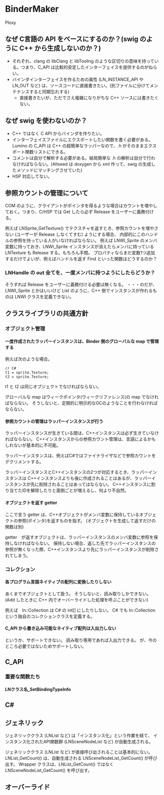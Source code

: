 BinderMaker
====================

Ploxy


なぜ C言語の API をベースにするのか？(swig のように C++ から生成しないのか？)
--------------------
- それぞれ、clang の libClang と libTooling のような区切りの意味を持っている。つまり、C_API は比較的安定したインターフェイスを提供するのがねらい。
- バインダインターフェイスを作るための属性 (LN_INSTANCE_API や LN_OUT など) は、ソースコードに直接書きたい。(別ファイルに分けてメンテナンスすると同期忘れする)
	- 直接書きたいが、ただでさえ複雑になりがちな C++ ソースには書きたくない。


なぜ swig を使わないのか？
--------------------
- C++ ではなく C API からバインダを作りたい。
- インターフェイスファイルにエクスポートしたい関数を書く必要がある。Lumino の C_API は C++ の超簡単なラッパーなので、.h がそのままエクスポート関数リストにできる。
- コメントは自分で解析する必要がある。結局簡単な .h の解析は自分で行わなければならない。(Altseed は doxygen から xml 作って、swig の生成したメソッドにマッチングさせていた)
- HSP 対応してない。


参照カウントの管理について
--------------------
COM のように、クライアントがポインタを得るような場合はカウントを増やしておく。つまり、C/HSP では Get したら必ず Release をユーザーに義務付ける。

例えば LNSprite_GetTexture() でテクスチャを返すとき、参照カウントを増やさない (ユーザーが Release しなくてすむ) ようにする場合、
内部的にこのハンドルの参照を持っている人がいなければならない。
例えば LNWI_Sprite のメンバ変数に持っておき、LNWI_Sprite インスタンスが消えたらメンバに持っている LNTexture も Release する。もちろん手間。
プロパティならまだ変数1つ追加するだけでよいが、例えばハンドルを返す Find といった関数はどうするのか？

### LNHandle の out 全てを、一度メンバに持つようにしたらどうか？
そうすれば Release をユーザーに義務付ける必要は無くなる。
・・・のだが、LNWI_Sprite とかはいいけど List のように、C++ 側でインスタンスが作れるものは LNWI クラスを定義できない。



クラスライブラリの共通方針
--------------------
### オブジェクト管理

#### 一度作成されたラッパーインスタンスは、Binder 側のグローバルな map で管理する
例えば次のような場合。
```
// C#
t1 = sprite.Texture;
t2 = sprite.Texture;
```
t1 と t2 は同じオブジェクトでなければならない。

グローバルな map はウィークポインタ(ウィークリファレンス)の map でなければならない。
そうしないと、定期的に明示的なGCのようなことを行わなければならない。

#### 参照カウントの管理はラッパーインスタンスが行う
ラッパーインスタンスが生きている間は、C++インスタンスは必ず生きていなければならない。
C++インスタンスからの参照カウント管理は、言語によるかもしれないが基本的に不可能。

ラッパーインスタンスは、例えばC#ではファイナライザなどで参照カウントをデクリメントする。

ラッパーインスタンスとC++インスタンスの2つが対応するとき、ラッパーインスタンスは
C++インスタンスよりも後に作成されることはあるが、ラッパーインスタンスが先に削除されることはあってはならない。
C++インスタンスに割り当てたIDを解除したりと面倒ごとが増えるし、何より不自然。

#### オブジェクトを返す getter
ここで言う getter は、C++オブジェクトがメンバ変数に保持しているオブジェクトの参照(ポインタ)を返すものを指す。
(オブジェクトを生成して返すだけの関数は別)

getter　が返すオブジェクトは、ラッパーインスタンスのメンバ変数に参照を保持しなければならない。
保持しない場合、返した先でラッパーインスタンスの参照が無くなった際、C++インスタンスより先にラッパーインスタンスが削除されてしまう。


### コレクション

#### 各プログラム言語ネイティブの配列に変換したりしない
あくまでオブジェクトとして扱う。
そうしないと、読み取りしかできない。(Add したときに C++ 内でオーバーライドした処理を呼ぶことができない)

例えば　ln::Collection<int> は C# の int[] にしたりしない。
C# でも ln::Collection<T> という独自のコレクションクラスを定義する。

#### C_API から書き込み可能なネイティブ配列は入出力しない
というか、サポートできない。
読み取り専用であれば入出力できる。
が、今のところ必要ではないためサポートしない。

C_API
--------------------
### 重要な関数たち
#### LNクラス名_SetBindingTypeInfo


C#
--------------------

ジェネリック
--------------------
ジェネリッククラス (LNList など) は「インスタンス化」という作業を経て、
インスタンス化されたAPI関数群 (LNSceneNodeList など) が自動生成される。

ジェネリッククラス (LNList など) が直接呼び出されることは基本的にない。
LNList_GetCount() は、自動生成される LNSceneNodeList_GetCount() が呼び出す。
Wrapper クラスは、LNList_GetCount() ではなく LNSceneNodeList_GetCount() を呼び出す。



オーバーライド
--------------------



